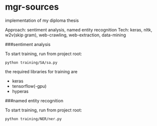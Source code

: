 # mgr-sources
implementation of my diploma thesis

Approach: sentiment analysis, named entity recognition
Tech: keras, nltk, w2v(skip gram), web-crawling, web-extraction, data-mining

###sentiment analysis

To start training, run from project root:

```python training/SA/sa.py```

the required libraries for training are

- keras
- tensorflow(-gpu)
- hyperas

###named entity recognition

To start training, run from project root:

```python training/NER/ner.py```